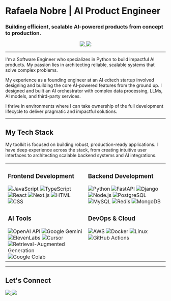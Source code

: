 # Rafaela Nobre | AI Product Engineer
### Building efficient, scalable AI-powered products from concept to production.

<div align="center">
  <a href="https://www.linkedin.com/in/rafaela-nobre/">
    <img src="https://img.shields.io/badge/LinkedIn-0077B5?style=for-the-badge&logo=linkedin&logoColor=white" />
  </a>
  <a href="mailto:raafanobre@gmail.com">
    <img src="https://img.shields.io/badge/Gmail-D14836?style=for-the-badge&logo=gmail&logoColor=white" />
  </a>
</div>

---

I'm a Software Engineer who specializes in Python to build impactful AI products. My passion lies in architecting reliable, scalable systems that solve complex problems.

My experience as a founding engineer at an AI edtech startup involved designing and building the core AI-powered features from the ground up. I designed and built an AI orchestrator with complex data processing, LLMs, AI models, and third-party services.

I thrive in environments where I can take ownership of the full development lifecycle to deliver pragmatic and impactful solutions.

---

## My Tech Stack

My toolkit is focused on building robust, production-ready applications. I have deep experience across the stack, from creating intuitive user interfaces to architecting scalable backend systems and AI integrations.

<table>
  <tr>
    <td valign="top" width="50%">
      <h3>Frontend Development</h3>
      <div align="left">
        <img src="https://img.shields.io/badge/-JavaScript-05122A?style=flat&logo=javascript" alt="JavaScript">
        <img src="https://img.shields.io/badge/-TypeScript-05122A?style=flat&logo=typescript" alt="TypeScript">
        <img src="https://img.shields.io/badge/-React-05122A?style=flat&logo=react" alt="React">
        <img src="https://img.shields.io/badge/-Next.js-05122A?style=flat&logo=Next.js" alt="Next.js">
        <img src="https://img.shields.io/badge/-HTML-05122A?style=flat&logo=html5" alt="HTML">
        <img src="https://img.shields.io/badge/-CSS-05122A?style=flat&logo=css3" alt="CSS">
      </div>
    </td>
    <td valign="top" width="50%">
      <h3>Backend Development</h3>
      <div align="left">
        <img src="https://img.shields.io/badge/-Python-05122A?style=flat&logo=python" alt="Python">
        <img src="https://img.shields.io/badge/-FastAPI-05122A?style=flat&logo=fastapi" alt="FastAPI">
        <img src="https://img.shields.io/badge/-Django-05122A?style=flat&logo=django" alt="Django">
        <img src="https://img.shields.io/badge/-Node.js-05122A?style=flat&logo=node.js" alt="Node.js">
        <img src="https://img.shields.io/badge/-PostgreSQL-05122A?style=flat&logo=postgresql" alt="PostgreSQL">
        <img src="https://img.shields.io/badge/-MySQL-05122A?style=flat&logo=mysql" alt="MySQL">
        <img src="https://img.shields.io/badge/-Redis-05122A?style=flat&logo=redis" alt="Redis">
        <img src="https://img.shields.io/badge/-MongoDB-05122A?style=flat&logo=mongodb" alt="MongoDB">
      </div>
    </td>
  </tr>
  <tr>
    <td valign="top" width="50%">
      <h3>AI Tools</h3>
      <div align="left">
        <img src="https://img.shields.io/badge/-OpenAI%20API-05122A?style=flat&logo=openai" alt="OpenAI API">
        <img src="https://img.shields.io/badge/-Google%20Gemini-05122A?style=flat&logo=google-gemini&logoColor=white" alt="Google Gemini">
        <img src="https://img.shields.io/badge/-ElevenLabs-05122A?style=flat&logo=elevenlabs&logoColor=white" alt="ElevenLabs">
        <img src="https://img.shields.io/badge/-Cursor-05122A?style=flat&logo=cursor&logoColor=white" alt="Cursor">
        <img src="https://img.shields.io/badge/-RAG-05122A?style=flat" alt="Retrieval-Augmented Generation">
        <img src="https://img.shields.io/badge/-Google%20Colab-05122A?style=flat&logo=google-colab" alt="Google Colab">
        </div>
    </td>
    <td valign="top" width="50%">
      <h3>DevOps & Cloud</h3>
      <div align="left">
        <img src="https://img.shields.io/badge/-AWS-05122A?style=flat&logo=aws" alt="AWS">
        <img src="https://img.shields.io/badge/-Docker-05122A?style=flat&logo=docker" alt="Docker">
        <img src="https://img.shields.io/badge/-Linux-05122A?style=flat&logo=linux" alt="Linux">
        <img src="https://img.shields.io/badge/-GitHub%20Actions-05122A?style=flat&logo=github-actions" alt="GitHub Actions">
      </div>
    </td>
  </tr>
</table>

---

## Let's Connect

<div align="left">
  <a href="https://www.linkedin.com/in/rafaela-nobre/">
    <img src="https://img.shields.io/badge/LinkedIn-0077B5?style=for-the-badge&logo=linkedin&logoColor=white" />
  </a>
  <a href="mailto:raafanobre@gmail.com">
    <img src="https://img.shields.io/badge/Gmail-D14836?style=for-the-badge&logo=gmail&logoColor=white" />
  </a>
</div>
